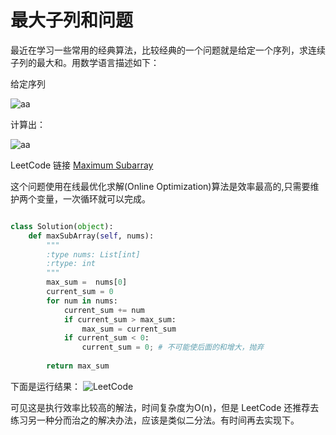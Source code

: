 # 最大子列和问题

最近在学习一些常用的经典算法，比较经典的一个问题就是给定一个序列，求连续子列的最大和。用数学语言描述如下：

给定序列

![aa](https://latex.codecogs.com/gif.latex?[A_{1},A_{2},A_{3},...,A_{n}]) 

计算出：

![aa](http://7xu5j5.com1.z0.glb.clouddn.com/max_child_sum.gif)

LeetCode 链接 [Maximum Subarray](https://leetcode.com/problems/maximum-subarray)

这个问题使用在线最优化求解(Online Optimization)算法是效率最高的,只需要维护两个变量，一次循环就可以完成。


```python

class Solution(object):
    def maxSubArray(self, nums):
        """
        :type nums: List[int]
        :rtype: int
        """
        max_sum =  nums[0]
        current_sum = 0
        for num in nums:
            current_sum += num
            if current_sum > max_sum:
                max_sum = current_sum
            if current_sum < 0:
                current_sum = 0; # 不可能使后面的和增大，抛弃
                
        return max_sum

```

下面是运行结果：
![LeetCode](http://7xu5j5.com1.z0.glb.clouddn.com/Maximum_Subarray.png)

可见这是执行效率比较高的解法，时间复杂度为O(n)，但是 LeetCode 还推荐去练习另一种分而治之的解决办法，应该是类似二分法。有时间再去实现下。
